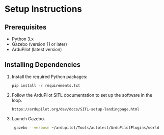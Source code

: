 # Setup Instructions

## Prerequisites

- Python 3.x
- Gazebo (version 11 or later)
- ArduPilot (latest version)

## Installing Dependencies

1. Install the required Python packages:
   ```bash
   pip install -r requirements.txt
2. Follow the ArduPilot SITL documentation to set up the software in the loop.
   ```bash
   https://ardupilot.org/dev/docs/SITL-setup-landingpage.html
3. Launch Gazebo.
   ```bash
    gazebo --verbose ~/ardupilot/Tools/autotest/ArduPilotPlugins/worlds/iris_arducopter_runway.world
  
